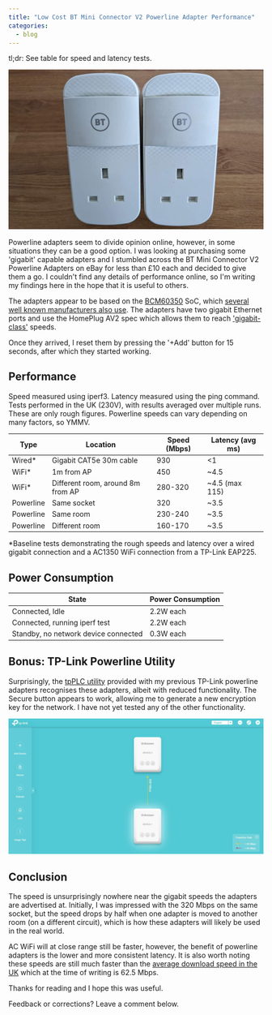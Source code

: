 ```yaml
---
title: "Low Cost BT Mini Connector V2 Powerline Adapter Performance"
categories:
  - blog
---
```


tl;dr: See table for speed and latency tests.

![picture of the BT Mini Connector V2 Powerline Adapters](/assets/images/2022-06-19-bt-powerline/adapters.jpg)

Powerline adapters seem to divide opinion online, however, in some situations they can be a good option. I was looking at purchasing some 'gigabit' capable adapters and I stumbled across the BT Mini Connector V2 Powerline Adapters on eBay for less than £10 each and decided to give them a go. I couldn't find any details of performance online, so I'm writing my findings here in the hope that it is useful to others.

The adapters appear to be based on the [BCM60350](https://www.bt.com/content/dam/bt/help/powerline-adapters/BTDoC20035-Broadband-Extender-Flex-1000-Kit-BT-Mini-Connector-V2.pdf) SoC, which [several well known manufacturers also use](https://wikidevi.wi-cat.ru/index.php/Special:Ask?title=Special%3AAsk&q=%3Cq%3E%5B%5BCPU1+model::~BCM60350*%5D%5D+OR+%5B%5BCPU2+model::~BCM60350*%5D%5D%3C%2Fq%3E&po=%3FEmbedded+system+type=Type%0D%0A%3FFCC+ID%0D%0A%3FManuf%0D%0A%3FManuf+product+model=Manuf.+mdl%0D%0A%3FCPU1+model=CPU1%0D%0A%3FCPU1+clock+speed%0D%0A%3FCPU2+model=CPU2%0D%0A%3FCPU2+clock+speed=CPU2+clock+speed%0D%0A%3FFLA1+amount=FLA1%0D%0A%3FRAM1+amount=RAM1%0D%0A%3FWI1+chip1+model=WI1+chip1%0D%0A%3FWI1+MIMO+config=WI1+MIMO%0D%0A%3FWI2+chip1+model=WI2+chip1%0D%0A%3FWI2+MIMO+config=WI2+MIMO%0D%0A%3FSupported+802dot11+protocols=PHY+modes%0D%0A%3FOUI%0D%0A%3FOUI+(ethernet)=OUI+(Eth)%0D%0A%3FEstimated+year+of+release=Est.+year&eq=yes&p%5Bformat%5D=broadtable&order%5B0%5D=ASC&sort_num=&order_num=ASC&p%5Blimit%5D=500&p%5Boffset%5D=&p%5Blink%5D=all&p%5Bsort%5D=&p%5Bheaders%5D=show&p%5Bmainlabel%5D=&p%5Bintro%5D=&p%5Boutro%5D=&p%5Bsearchlabel%5D=%E2%80%A6+further+results&p%5Bdefault%5D=&p%5Bclass%5D=sortable+wikitable+smwtable). The adapters have two gigabit Ethernet ports and use the HomePlug AV2 spec which allows them to reach ['gigabit-class'](https://en.wikipedia.org/wiki/HomePlug#HomePlug_AV2) speeds.

Once they arrived, I reset them by pressing the '+Add' button for 15 seconds, after which they started working.

## Performance

Speed measured using iperf3. Latency measured using the ping command. Tests performed in the UK (230V), with results averaged over multiple runs. These are only rough figures. Powerline speeds can vary depending on many factors, so YMMV.

| Type      | Location                          | Speed (Mbps) | Latency (avg ms) |
| --------- | --------------------------------- | ------------ | ---------------- |
| Wired*    | Gigabit CAT5e 30m cable           | 930          | <1               |
| WiFi*     | 1m from AP                        | 450          | ~4.5             |
| WiFi*     | Different room, around 8m from AP | 280-320      | ~4.5 (max 115)   |
| Powerline | Same socket                       | 320          | ~3.5             |
| Powerline | Same room                         | 230-240      | ~3.5             |
| Powerline | Different room                    | 160-170      | ~3.5             |

*Baseline tests demonstrating the rough speeds and latency over a wired gigabit connection and a AC1350 WiFi connection from a TP-Link EAP225.

## Power Consumption

| State                                | Power Consumption |
| ------------------------------------ | ----------------- |
| Connected, Idle                      | 2.2W each         |
| Connected, running iperf test        | 2.2W each         |
| Standby, no network device connected | 0.3W each         |

## Bonus: TP-Link Powerline Utility

Surprisingly, the [tpPLC utility](https://www.tp-link.com/uk/support/download/tl-pa4010p-kit/v1/) provided with my previous TP-Link powerline adapters recognises these adapters, albeit with reduced functionality. The Secure button appears to work, allowing me to generate a new encryption key for the network. I have not yet tested any of the other functionality.

![tpPLC utility screenshot](/assets/images/2022-06-19-bt-powerline/tpplc.jpg)

## Conclusion

The speed is unsurprisingly nowhere near the gigabit speeds the adapters are advertised at. Initially, I was impressed with the 320 Mbps on the same socket, but the speed drops by half when one adapter is moved to another room (on a different circuit), which is how these adapters will likely be used in the real world.

AC WiFi will at close range still be faster, however, the benefit of powerline adapters is the lower and more consistent latency. It is also worth noting these speeds are still much faster than the [average download speed in the UK](https://labs2.thinkbroadband.com/local/uk) which at the time of writing is 62.5 Mbps.

Thanks for reading and I hope this was useful.

Feedback or corrections? Leave a comment below.
